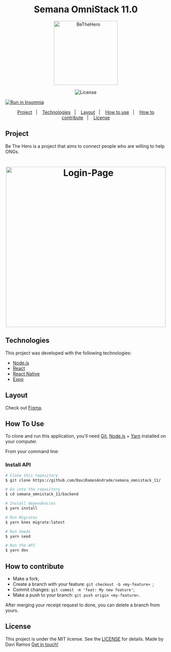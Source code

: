 <h1 align="center"> 
	Semana OmniStack 11.0
</h1>
<div align="center">
    <img alt="BeTheHero" title="#BeTheHero" src=".githubimg/index.svg" width="200px" />
</div>

<p align="center">
   <img alt="License" src="https://img.shields.io/badge/license-MIT-brightgreen">
  
  <a href="https://insomnia.rest/run/?label=SemanaOmnistack11&uri=https%3A%2F%2Fraw.githubusercontent.com%2FDanielObara%2FSemanaOmnistack11%2Fmaster%2FInsomnia_2020-03-24.json" target="_blank"><img src="https://insomnia.rest/images/run.svg" alt="Run in Insomnia"></a>
</p>

<p align="center">
  <a href="#project">Project</a>&nbsp;&nbsp;&nbsp;|&nbsp;&nbsp;&nbsp;
  <a href="#technologies">Technologies</a>&nbsp;&nbsp;&nbsp;|&nbsp;&nbsp;&nbsp;
  <a href="#layout">Layout</a>&nbsp;&nbsp;&nbsp;|&nbsp;&nbsp;&nbsp;
  <a href="#how-to-use">How to use</a>&nbsp;&nbsp;&nbsp;|&nbsp;&nbsp;&nbsp;
  <a href="#how-to-contribute">How to contribute</a>&nbsp;&nbsp;&nbsp;|&nbsp;&nbsp;&nbsp;
  <a href="#license">License</a>
</p>

## Project

Be The Hero is a project that aims to connect people who are willing to help ONGs.

<h1 align="center">
    <img alt="Login-Page" title="Login-Page" src=".githubimg/preview.jpg" width="500px" />
</h1>


## Technologies

This project was developed with the following technologies:

- [Node.js](https://nodejs.org/en/) 
- [React](https://reactjs.org)
- [React Native](https://facebook.github.io/react-native/)
- [Expo](https://expo.io/)

## Layout

 Check out [Figma](https://www.figma.com/file/2C2yvw7jsCOGmaNUDftX9n/Be-The-Hero---OmniStack-11?node-id=0%3A1).

## How To Use

To clone and run this application, you'll need [Git](https://git-scm.com), [Node.js][nodejs] + [Yarn][yarn] installed on your computer.

From your command line:

### Install API
```bash
# Clone this repository
$ git clone https://github.com/DaviRamosAndrade/semana_omnistack_11/

# Go into the repository
$ cd semana_omnistack_11/backend

# Install dependencies
$ yarn install

# Run Migrates
$ yarn knex migrate:latest 

# Run Seeds
$ yarn seed

# Run the API
$ yarn dev
```

## How to contribute

- Make a fork;
- Create a branch with your feature: `git checkout -b <my-feature> `;
- Commit changes: `git commit -m 'feat: My new feature'`;
- Make a push to your branch: `git push origin <my-feature>`.

After merging your receipt request to done, you can delete a branch from yours.

## License

This project is under the MIT license. See the [LICENSE](LICENSE.md) for details.
Made by Davi Ramos [Get in touch!](https://www.linkedin.com/in/daviramosandrade)

[nodejs]: https://nodejs.org/
[yarn]: https://yarnpkg.com/
[vc]: https://code.visualstudio.com/
[vceditconfig]: https://marketplace.visualstudio.com/items?itemName=EditorConfig.EditorConfig
[vceslint]: https://marketplace.visualstudio.com/items?itemName=dbaeumer.vscode-eslint
